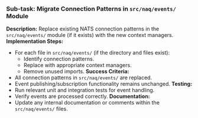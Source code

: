 ### Sub-task: Migrate Connection Patterns in `src/naq/events/` Module
**Description:** Replace existing NATS connection patterns in the `src/naq/events/` module (if it exists) with the new context managers.
**Implementation Steps:**
- For each file in `src/naq/events/` (if the directory and files exist):
    - Identify connection patterns.
    - Replace with appropriate context managers.
    - Remove unused imports.
**Success Criteria:**
- All connection patterns in `src/naq/events/` are replaced.
- Event publishing/subscription functionality remains unchanged.
**Testing:**
- Run relevant unit and integration tests for event handling.
- Verify events are processed correctly.
**Documentation:**
- Update any internal documentation or comments within the `src/naq/events/` files.